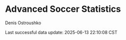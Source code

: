 # Advanced Soccer Statistics
Denis Ostroushko

<!-- gfm -->

Last successful data update: 2025-06-13 22:10:08 CST
